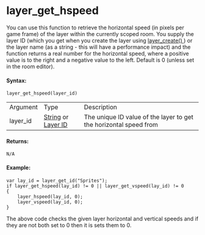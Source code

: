 # layer_get_hspeed

You can use this function to retrieve the horizontal speed (in pixels
per game frame) of the layer within the currently scoped room. You
supply the layer ID (which you get when you create the layer using [
layer_create() ](layer_create) ) or the layer name (as a string -
this will have a performance impact) and the function returns a real
number for the horizontal speed, where a positive value is to the right
and a negative value to the left. Default is 0 (unless set in the room
editor).

#### Syntax:

``` gml
layer_get_hspeed(layer_id)
```

|          |                                                                                                                                                                                                                  |                                                                   |
|----------|------------------------------------------------------------------------------------------------------------------------------------------------------------------------------------------------------------------|-------------------------------------------------------------------|
| Argument | Type                                                                                                                                                                                                             | Description                                                       |
| layer_id |  [String](../../../../../../GameMaker_Language/GML_Overview/Data_Types) or [Layer ID](../../../../../../GameMaker_Language/GML_Reference/Asset_Management/Rooms/General_Layer_Functions/layer_get_id)    | The unique ID value of the layer to get the horizontal speed from |

#### Returns:

``` gml
N/A
```

#### Example:

``` gml
var lay_id = layer_get_id("Sprites");
if layer_get_hspeed(lay_id) != 0 || layer_get_vspeed(lay_id) != 0
{
    layer_hspeed(lay_id, 0);
    layer_vspeed(lay_id, 0);
}
```

The above code checks the given layer horizontal and vertical speeds and
if they are not both set to 0 then it is sets them to 0.
